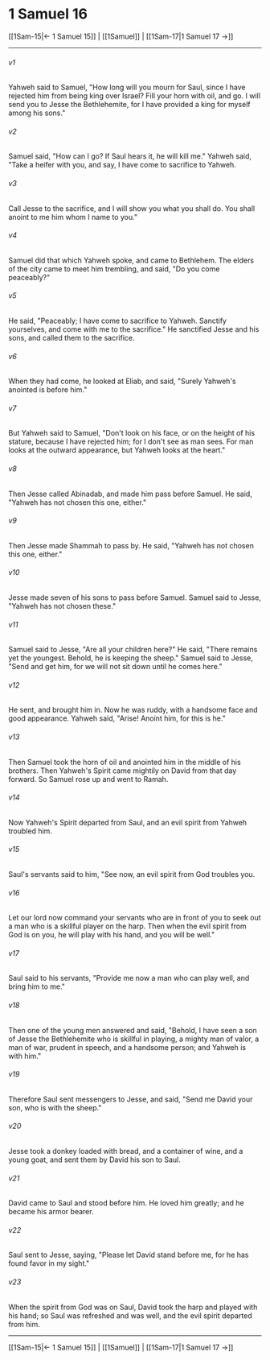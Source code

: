 # 1 Samuel 16

[[1Sam-15|← 1 Samuel 15]] | [[1Samuel]] | [[1Sam-17|1 Samuel 17 →]]
***



###### v1 
Yahweh said to Samuel, "How long will you mourn for Saul, since I have rejected him from being king over Israel? Fill your horn with oil, and go. I will send you to Jesse the Bethlehemite, for I have provided a king for myself among his sons." 

###### v2 
Samuel said, "How can I go? If Saul hears it, he will kill me." Yahweh said, "Take a heifer with you, and say, I have come to sacrifice to Yahweh. 

###### v3 
Call Jesse to the sacrifice, and I will show you what you shall do. You shall anoint to me him whom I name to you." 

###### v4 
Samuel did that which Yahweh spoke, and came to Bethlehem. The elders of the city came to meet him trembling, and said, "Do you come peaceably?" 

###### v5 
He said, "Peaceably; I have come to sacrifice to Yahweh. Sanctify yourselves, and come with me to the sacrifice." He sanctified Jesse and his sons, and called them to the sacrifice. 

###### v6 
When they had come, he looked at Eliab, and said, "Surely Yahweh's anointed is before him." 

###### v7 
But Yahweh said to Samuel, "Don't look on his face, or on the height of his stature, because I have rejected him; for I don't see as man sees. For man looks at the outward appearance, but Yahweh looks at the heart." 

###### v8 
Then Jesse called Abinadab, and made him pass before Samuel. He said, "Yahweh has not chosen this one, either." 

###### v9 
Then Jesse made Shammah to pass by. He said, "Yahweh has not chosen this one, either." 

###### v10 
Jesse made seven of his sons to pass before Samuel. Samuel said to Jesse, "Yahweh has not chosen these." 

###### v11 
Samuel said to Jesse, "Are all your children here?" He said, "There remains yet the youngest. Behold, he is keeping the sheep." Samuel said to Jesse, "Send and get him, for we will not sit down until he comes here." 

###### v12 
He sent, and brought him in. Now he was ruddy, with a handsome face and good appearance. Yahweh said, "Arise! Anoint him, for this is he." 

###### v13 
Then Samuel took the horn of oil and anointed him in the middle of his brothers. Then Yahweh's Spirit came mightily on David from that day forward. So Samuel rose up and went to Ramah. 

###### v14 
Now Yahweh's Spirit departed from Saul, and an evil spirit from Yahweh troubled him. 

###### v15 
Saul's servants said to him, "See now, an evil spirit from God troubles you. 

###### v16 
Let our lord now command your servants who are in front of you to seek out a man who is a skillful player on the harp. Then when the evil spirit from God is on you, he will play with his hand, and you will be well." 

###### v17 
Saul said to his servants, "Provide me now a man who can play well, and bring him to me." 

###### v18 
Then one of the young men answered and said, "Behold, I have seen a son of Jesse the Bethlehemite who is skillful in playing, a mighty man of valor, a man of war, prudent in speech, and a handsome person; and Yahweh is with him." 

###### v19 
Therefore Saul sent messengers to Jesse, and said, "Send me David your son, who is with the sheep." 

###### v20 
Jesse took a donkey loaded with bread, and a container of wine, and a young goat, and sent them by David his son to Saul. 

###### v21 
David came to Saul and stood before him. He loved him greatly; and he became his armor bearer. 

###### v22 
Saul sent to Jesse, saying, "Please let David stand before me, for he has found favor in my sight." 

###### v23 
When the spirit from God was on Saul, David took the harp and played with his hand; so Saul was refreshed and was well, and the evil spirit departed from him.

***
[[1Sam-15|← 1 Samuel 15]] | [[1Samuel]] | [[1Sam-17|1 Samuel 17 →]]
